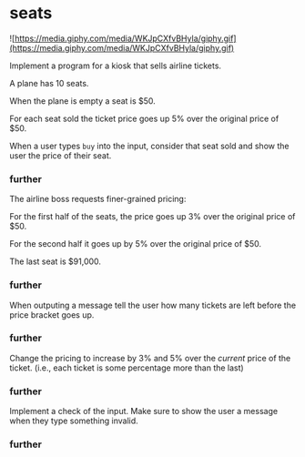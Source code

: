 # seats

![https://media.giphy.com/media/WKJpCXfvBHyla/giphy.gif](https://media.giphy.com/media/WKJpCXfvBHyla/giphy.gif)

Implement a program for a kiosk that sells airline tickets.

A plane has 10 seats.

When the plane is empty a seat is $50.

For each seat sold the ticket price goes up 5% over the original price of $50.

When a user types `buy` into the input, consider that seat sold and show the user the price of their seat.

### further
The airline boss requests finer-grained pricing:

For the first half of the seats, the price goes up 3% over the original price of $50.

For the second half it goes up by 5% over the original price of $50.

The last seat is $91,000.

### further
When outputing a message tell the user how many tickets are left before the price bracket goes up.

### further
Change the pricing to increase by 3% and 5% over the *current* price of the ticket. (i.e., each ticket is some percentage more than the last)

### further
Implement a check of the input. Make sure to show the user a message when they type something invalid.

### further
